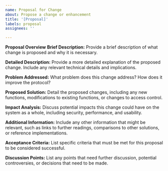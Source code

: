 ```yaml
---
name: Proposal for Change
about: Propose a change or enhancement
title: '[Proposal]'
labels: proposal
assignees: ''

---
```


**Proposal Overview**
**Brief Description:**
Provide a brief description of what change is proposed and why it is necessary.

**Detailed Description:**
Provide a more detailed explanation of the proposed change. Include any relevant technical details and implications.

**Problem Addressed:**
What problem does this change address? How does it improve the protocol?

**Proposed Solution:**
Detail the proposed changes, including any new functions, modifications to existing functions, or changes to access control.

**Impact Analysis:**
Discuss potential impacts this change could have on the system as a whole, including security, performance, and usability.

**Additional Information:**
Include any other information that might be relevant, such as links to further readings, comparisons to other solutions, or reference implementations.

**Acceptance Criteria:**
List specific criteria that must be met for this proposal to be considered successful.

**Discussion Points:**
List any points that need further discussion, potential controversies, or decisions that need to be made.
